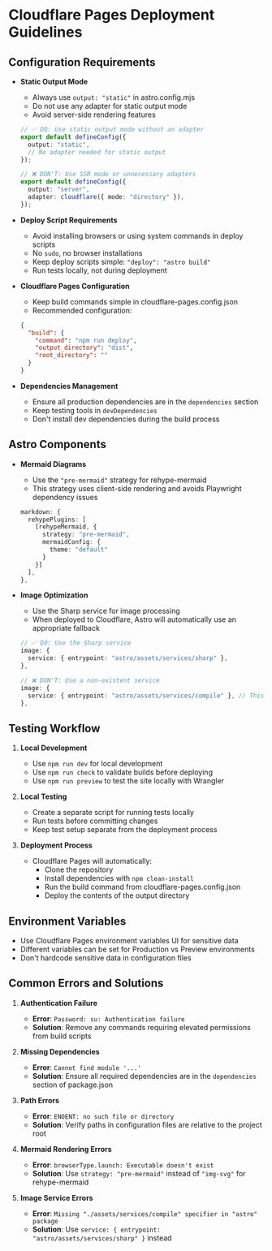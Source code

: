 # Cloudflare Pages Deployment Guidelines

## Configuration Requirements

- **Static Output Mode**
  - Always use `output: "static"` in astro.config.mjs
  - Do not use any adapter for static output mode
  - Avoid server-side rendering features
  
  ```typescript
  // ✅ DO: Use static output mode without an adapter
  export default defineConfig({
    output: "static",
    // No adapter needed for static output
  });

  // ❌ DON'T: Use SSR mode or unnecessary adapters
  export default defineConfig({
    output: "server",
    adapter: cloudflare({ mode: "directory" }),
  });
  ```

- **Deploy Script Requirements**
  - Avoid installing browsers or using system commands in deploy scripts
  - No `sudo`, no browser installations
  - Keep deploy scripts simple: `"deploy": "astro build"`
  - Run tests locally, not during deployment

- **Cloudflare Pages Configuration**
  - Keep build commands simple in cloudflare-pages.config.json
  - Recommended configuration:
  
  ```json
  {
    "build": {
      "command": "npm run deploy",
      "output_directory": "dist",
      "root_directory": ""
    }
  }
  ```

- **Dependencies Management**
  - Ensure all production dependencies are in the `dependencies` section
  - Keep testing tools in `devDependencies`
  - Don't install dev dependencies during the build process

## Astro Components

- **Mermaid Diagrams**
  - Use the `"pre-mermaid"` strategy for rehype-mermaid
  - This strategy uses client-side rendering and avoids Playwright dependency issues
  
  ```typescript
  markdown: {
    rehypePlugins: [
      [rehypeMermaid, {
        strategy: "pre-mermaid", 
        mermaidConfig: {
          theme: "default"
        }
      }]
    ],
  },
  ```

- **Image Optimization**
  - Use the Sharp service for image processing
  - When deployed to Cloudflare, Astro will automatically use an appropriate fallback
  
  ```typescript
  // ✅ DO: Use the Sharp service
  image: {
    service: { entrypoint: "astro/assets/services/sharp" },
  },
  
  // ❌ DON'T: Use a non-existent service
  image: {
    service: { entrypoint: "astro/assets/services/compile" }, // This doesn't exist
  },
  ```

## Testing Workflow

1. **Local Development**
   - Use `npm run dev` for local development
   - Use `npm run check` to validate builds before deploying
   - Use `npm run preview` to test the site locally with Wrangler

2. **Local Testing**
   - Create a separate script for running tests locally
   - Run tests before committing changes
   - Keep test setup separate from the deployment process

3. **Deployment Process**
   - Cloudflare Pages will automatically:
     - Clone the repository
     - Install dependencies with `npm clean-install`
     - Run the build command from cloudflare-pages.config.json
     - Deploy the contents of the output directory

## Environment Variables

- Use Cloudflare Pages environment variables UI for sensitive data
- Different variables can be set for Production vs Preview environments
- Don't hardcode sensitive data in configuration files

## Common Errors and Solutions

1. **Authentication Failure**
   - **Error**: `Password: su: Authentication failure`
   - **Solution**: Remove any commands requiring elevated permissions from build scripts

2. **Missing Dependencies**
   - **Error**: `Cannot find module '...'`
   - **Solution**: Ensure all required dependencies are in the `dependencies` section of package.json

3. **Path Errors**
   - **Error**: `ENOENT: no such file or directory`
   - **Solution**: Verify paths in configuration files are relative to the project root

4. **Mermaid Rendering Errors**
   - **Error**: `browserType.launch: Executable doesn't exist`
   - **Solution**: Use `strategy: "pre-mermaid"` instead of `"img-svg"` for rehype-mermaid

5. **Image Service Errors**
   - **Error**: `Missing "./assets/services/compile" specifier in "astro" package`
   - **Solution**: Use `service: { entrypoint: "astro/assets/services/sharp" }` instead 